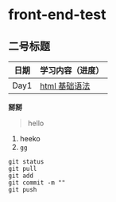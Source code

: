 # front-end-test
## 二号标题

| 日期       | 学习内容（进度）                                                |
| ---------- | ---------------------------------------------------------------|
| Day1       | [html 基础语法]()                            |

**掰掰**
> hello
1. heeko
2. `gg`

```
git status
git pull
git add 
git commit -m ""
git push
```

